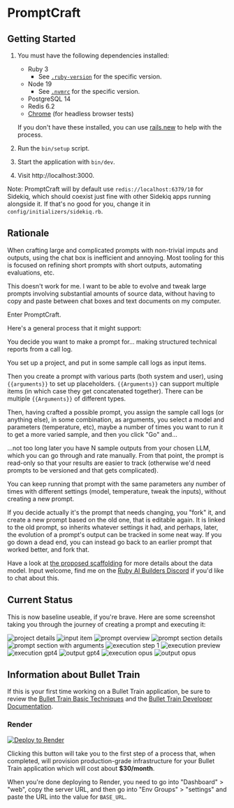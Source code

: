 # PromptCraft

## Getting Started

1. You must have the following dependencies installed:

     - Ruby 3
          - See [`.ruby-version`](.ruby-version) for the specific version.
     - Node 19
          - See [`.nvmrc`](.nvmrc) for the specific version.
     - PostgreSQL 14
     - Redis 6.2
     - [Chrome](https://www.google.com/search?q=chrome) (for headless browser tests)

    If you don't have these installed, you can use [rails.new](https://rails.new) to help with the process.

2. Run the `bin/setup` script.
3. Start the application with `bin/dev`.
4. Visit http://localhost:3000.

Note: PromptCraft will by default use `redis://localhost:6379/10` for Sidekiq, which should coexist just fine with other Sidekiq apps running alongside it. If that's no good for you, change it in `config/initializers/sidekiq.rb`.

## Rationale

When crafting large and complicated prompts with non-trivial imputs and outputs, using the chat box is inefficient and annoying. Most tooling for this is focused on refining short prompts with short outputs, automating evaluations, etc.

This doesn't work for me. I want to be able to evolve and tweak large prompts involving substantial amounts of source data, without having to copy and paste between chat boxes and text documents on my computer.

Enter PromptCraft.

Here's a general process that it might support:

You decide you want to make a prompt for... making structured technical reports from a call log.

You set up a project, and put in some sample call logs as input items.

Then you create a prompt with various parts (both system and user), using `{{arguments}}` to set up placeholders. `{{Arguments}}` can support multiple items (in which case they get concatenated together). There can be multiple `{{Arguments}}` of different types.

Then, having crafted a possible prompt, you assign the sample call logs (or anything else), in some combination, as arguments, you select a model and parameters (temperature, etc), maybe a number of times you want to run it to get a more varied sample, and then you click "Go" and...

...not too long later you have N sample outputs from your chosen LLM, which you can go through and rate manually. From that point, the prompt is read-only so that your results are easier to track (otherwise we'd need prompts to be versioned and that gets complicated).

You can keep running that prompt with the same parameters any number of times with different settings (model, temperature, tweak the inputs), without creating a new prompt.

If you decide actually it's the prompt that needs changing, you "fork" it, and create a new prompt based on the old one, that is editable again. It is linked to the old prompt, so inherits whatever settings it had, and perhaps, later, the evolution of a prompt's output can be tracked in some neat way. If you go down a dead end, you can instead go back to an earlier prompt that worked better, and fork that.

Have a look at [the proposed scaffolding](SCAFFOLDING.md) for more details about the data model. Input welcome, find me on the [Ruby AI Builders Discord](https://discord.gg/jewqJN6wck) if you'd like to chat about this. 

## Current Status

This is now baseline useable, if you're brave. Here are some screenshot taking you through the journey of creating a prompt and executing it:

![project details](https://github.com/swombat/promptcraft/blob/main/docs/1-project_details.png?raw=true)
![input item](https://github.com/swombat/promptcraft/blob/main/docs/2-input_item_joke.png?raw=true)
![prompt overview](https://github.com/swombat/promptcraft/blob/main/docs/3-prompt_overview.png?raw=true)
![prompt section details](https://github.com/swombat/promptcraft/blob/main/docs/4-prompt_section_details.png?raw=true)
![prompt section with arguments](https://github.com/swombat/promptcraft/blob/main/docs/5-prompt_section_with_arguments.png?raw=true)
![execution step 1](https://github.com/swombat/promptcraft/blob/main/docs/6-execution_step_1.png?raw=true)
![execution preview](https://github.com/swombat/promptcraft/blob/main/docs/7-execution_preview.png?raw=true)
![execution gpt4](https://github.com/swombat/promptcraft/blob/main/docs/8-execution_gpt4-turbo.png?raw=true)
![output gpt4](https://github.com/swombat/promptcraft/blob/main/docs/9-output_gpt4-turbo.png?raw=true)
![execution opus](https://github.com/swombat/promptcraft/blob/main/docs/10-execution_opus.png?raw=true)
![output opus](https://github.com/swombat/promptcraft/blob/main/docs/11-output_opus.png?raw=true)


## Information about Bullet Train
If this is your first time working on a Bullet Train application, be sure to review the [Bullet Train Basic Techniques](https://bullettrain.co/docs/getting-started) and the [Bullet Train Developer Documentation](https://bullettrain.co/docs).

### Render

[![Deploy to Render](https://render.com/images/deploy-to-render-button.svg)](https://render.com/deploy?repo=https://github.com/bullet-train-co/bullet_train)

Clicking this button will take you to the first step of a process that, when completed, will provision production-grade infrastructure for your Bullet Train application which will cost about **$30/month**.

When you're done deploying to Render, you need to go into "Dashboard" > "web", copy the server URL, and then go into "Env Groups" > "settings" and paste the URL into the value for `BASE_URL`.
